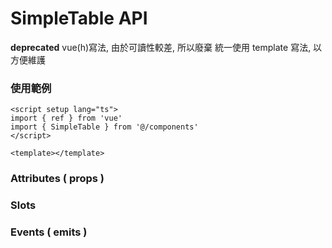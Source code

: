 # SimpleTable API
__deprecated__ vue(h)寫法, 由於可讀性較差, 所以廢棄
統一使用 template 寫法, 以方便維護

### 使用範例

```vue
<script setup lang="ts">
import { ref } from 'vue'
import { SimpleTable } from '@/components'
</script>

<template></template>
```

### Attributes ( props )

### Slots

### Events ( emits )
